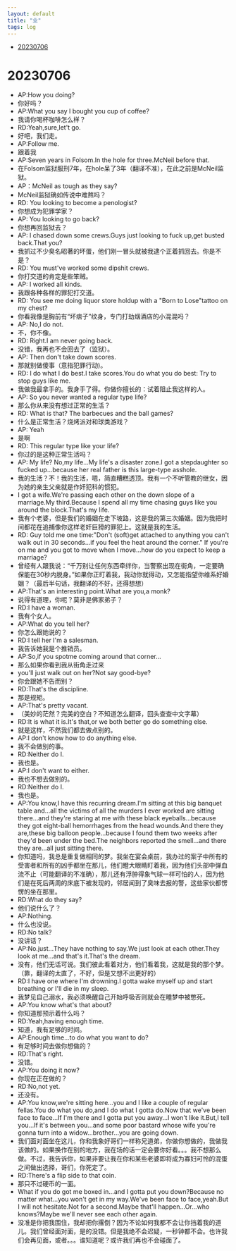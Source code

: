 ```yaml
---
layout: default
title: "业"
tags: log
---
```


- [20230706](#20230706)

# 20230706
- AP:How you doing?
- 你好吗？
- AP:What you say I bought you cup of coffee?
- 我请你喝杯咖啡怎么样？
- RD:Yeah,sure,let't go.
- 好吧，我们走。
- AP:Follow me.
- 跟着我
- AP:Seven years in Folsom.In the hole for three.McNeil before that.
- 在Folsom监狱服刑7年，在hole呆了3年（翻译不准），在此之前是McNeil监狱。
- AP：McNeil as tough as they say?
- McNeil监狱确如传说中难熬吗？
- RD: You looking to become a penologist?
- 你想成为犯罪学家？
- AP: You looking to go back?
- 你想再回监狱去？
- AP: I chased down some crews.Guys just looking to fuck up,get busted back.That you?
- 我抓过不少臭名昭著的坏蛋，他们刚一冒头就被我逮个正着抓回去。你是不是？
- RD: You must've worked some dipshit crews.
- 你打交道的肯定是些笨贼。
- AP: I worked all kinds.
- 我跟各种各样的罪犯打交道。
- RD: You see me doing liquor store holdup with a "Born to Lose"tattoo on my chest?
- 你看我像是胸前有“坏痞子”纹身，专门打劫烟酒店的小混混吗？
- AP: No,I do not.
- 不，你不像。
- RD: Right.I am never going back.
- 没错，我再也不会回去了（监狱）。
- AP: Then don't take down scores.
- 那就别做傻事（意指犯罪行动)。
- RD: I do what I do best.I take scores.You do what you do best: Try to stop guys like me.
- 我做我最拿手的。我身手了得。你做你擅长的：试着阻止我这样的人。
- AP: So you never wanted a regular type life?
- 那么你从来没有想过正常的生活？
- RD: What is that? The barbecues and the ball games?
- 什么是正常生活？烧烤派对和球类游戏？
- AP: Yeah
- 是啊
- RD: This regular type like your life?
- 你过的是这种正常生活吗？
- AP: My life? No,my life...My life's a disaster zone.I got a stepdaughter so fucked up...because her real father is this large-type asshole.
- 我的生活？不！我的生活，嗯，简直糟糕透顶。我有一个不听管教的继女，因为她的亲生父亲就是作奸犯科的惯犯。
- I got a wife.We're passing each other on the down slope of a marriage.My third.Because I spend all my time chasing guys like you around the block.That's my life.
- 我有个老婆，但是我们的婚姻在走下坡路，这是我的第三次婚姻。因为我把时间都花在追捕像你这样老奸巨猾的罪犯上。这就是我的生活。
- RD: Guy told me one time:"Don't (soft)get attached to anything you can't walk out in 30 seconds...if you feel the heat around the corner." If you're on me and you got to move when I move...how do you expect to keep a marriage?
- 曾经有人跟我说：“千万别让任何东西牵绊你，当警察出现在街角，一定要确保能在30秒内脱身。”如果你正盯着我，我动你就得动，又怎能指望你维系好婚姻？（最后半句话，我翻译的不好，还得想想）
- AP:That's an interesting point.What are you,a monk?
- 说得有道理，你呢？莫非是佛家弟子？
- RD:I have a woman.
- 我有个女人。
- AP:What do you tell her?
- 你怎么跟她说的？
- RD:I tell her I'm a salesman.
- 我告诉她我是个推销员。
- AP:So,if you spotme coming around that corner...
- 那么如果你看到我从街角走过来
- you'll just walk out on her?Not say good-bye?
- 你会跟她不告而别？
- RD:That's the discipline.
- 那是规矩。
- AP:That's pretty vacant.
- （美妙的茫然？完美的空白？不知道怎么翻译，回头查查中文字幕）
- RD:It is what it is.It's that,or we both better go do something else.
- 就是这样，不然我们都去做点别的。
- AP:I don't know how to do anything else.
- 我不会做别的事。
- RD:Neither do I.
- 我也是。
- AP:I don't want to either.
- 我也不想去做别的。
- RD:Neither do I.
- 我也是。
- AP:You know,I have this recurring dream.I'm sitting at this big banquet table and...all the victims of all the murders I ever worked are sitting there...and they're staring at me with these black eyeballs...because they got eight-ball hemorrhages from the head wounds.And there they are,these big balloon people...because I found them two weeks after they'd been under the bed.The neighbors reported the smell...and there they are...all just sitting there.
- 你知道吗，我总是重复做相同的梦。我坐在宴会桌前，我办过的案子中所有的受害者和所有的凶手都坐在那儿，他们瞪大眼睛盯着我，因为他们头部中弹血流不止（可能翻译的不准确），那儿还有浮肿得象气球一样可怕的人，因为他们是在死后两周的床底下被发现的，邻居闻到了臭味去报的警，这些家伙都愣愣的坐在那里。
- RD:What do they say?
- 他们说什么了？
- AP:Nothing.
- 什么也没说。
- RD:No talk?
- 没讲话？
- AP:No.just...They have nothing to say.We just look at each other.They look at me...and that's it.That's the dream.
- 没有，他们无话可说。我们彼此看着对方，他们看着我，这就是我的那个梦。（靠，翻译的太直了，不好，但是又想不出更好的）
- RD:I have one where I'm drowning.I gotta wake myself up and start breathing or I'll die in my sleep.
- 我梦见自己溺水，我必须唤醒自己开始呼吸否则就会在睡梦中被憋死。
- AP:You know what's that about?
- 你知道那预示着什么吗？
- RD:Yeah,having enough time.
- 知道，我有足够的时间。
- AP:Enough time...to do what you want to do?
- 有足够时间去做你想做的？
- RD:That's right.
- 没错。
- AP:You doing it now?
- 你现在正在做的？
- RD:No,not yet.
- 还没有。
- AP:You know,we're sitting here...you and I like a couple of regular fellas.You do what you do,and I do what I gotta do.Now that we've been face to face...If I'm there and I gotta put you away...I won't like it.But,I tell you...If it's between you...and some poor bastard whose wife you're gonna turn into a widow...brother...you are going down.
- 我们面对面坐在这儿，你和我象好哥们一样称兄道弟，你做你想做的，我做我该做的。如果换作在别的地方，我在场的话一定会要你好看。。。我不想那么做。不过，我告诉你，如果非要让我在你和某些老婆即将成为寡妇可怜的混蛋之间做出选择，哥们，你死定了。
- RD:There's a flip side to that coin.
- 那只不过硬币的一面。
- What if you do got me boxed in...and I gotta put you down?Because no matter what...you won't get in my way.We've been face to face,yeah.But I will not hesitate.Not for a second.Maybe that'll happen...Or...who knows?Maybe we'll never see each other again.
- 没准是你把我围住，我却把你撂倒？因为不论如何我都不会让你挡着我的道儿。我们曾经面对面，是的没错。但是我绝不会迟疑，一秒钟都不会。也许我们会再见面，或者。。。谁知道呢？或许我们再也不会碰面了。

